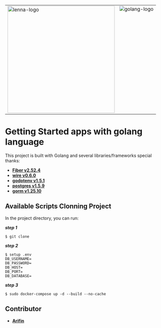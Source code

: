 <table>
  <tr>
    <td valign="top"><img src="https://lenna.ai/wp-content/uploads/2023/02/logo-lenna-1-1-gambar-01.png" alt="lenna-logo" width="350"></td>
    <td valign="top"><img src="https://www.freecodecamp.org/news/content/images/2021/10/golang.png" alt="golang-logo"></td>
  </tr>
</table>


# Getting Started apps with golang language

This project is built with Golang and several libraries/frameworks
special thanks:
- **[Fiber v2.52.4](https://github.com/gofiber/fiber)**
- **[wire v0.6.0](https://github.com/gofiber/fiber)**
- **[godotenv v1.5.1](https://github.com/gofiber/fiber)**
- **[postgres v1.5.9](https://github.com/gofiber/fiber)**
- **[gorm v1.25.10](https://github.com/gofiber/fiber)**

## Available Scripts Clonning Project

In the project directory, you can run:

***step 1***
```
$ git clone
```

***step 2***
```
$ setup .env
DB_USERNAME=
DB_PASSWORD=
DB_HOST=
DB_PORT=
DB_DATABASE=
```

***step 3***
```
$ sudo docker-compose up -d --build --no-cache
```

## Contributor

- **[Arifin](https://mail.google.com/mail/u/0/?tf=cm&fs=1&to=arifingdr@gmail.com)**
